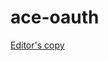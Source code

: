 # ace-oauth
[Editor's copy](http://htmlpreview.github.com/?https://github.com/LudwigSeitz/ace-oauth/blob/master/draft-ietf-ace-oauth-authz.html)
